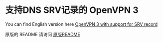# 支持DNS SRV记录的 OpenVPN 3
You can find English version here [OpenVPN 3 with support for SRV record](README_EN.md)

原版的 README 请访问 [原版README](ORIGIN_README.rst)